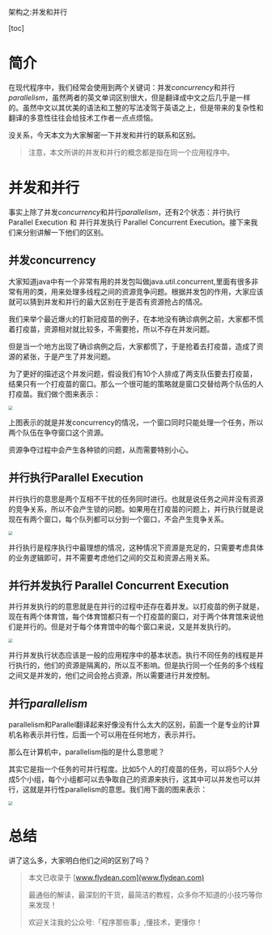 架构之:并发和并行

[toc]

# 简介

在现代程序中，我们经常会使用到两个关键词：并发*concurrency*和并行*parallelism*，虽然两者的英文单词区别很大，但是翻译成中文之后几乎是一样的。虽然中文以其优美的语法和工整的写法凌驾于英语之上，但是带来的复杂性和翻译的多意性往往会给技术工作者一点点烦恼。

没关系，今天本文为大家解密一下并发和并行的联系和区别。

> 注意，本文所讲的并发和并行的概念都是指在同一个应用程序中。

# 并发和并行

事实上除了并发*concurrency*和并行*parallelism*，还有2个状态：并行执行Parallel Execution 和 并行并发执行 Parallel Concurrent Execution。接下来我们来分别讲解一下他们的区别。

## 并发concurrency

大家知道java中有一个非常有用的并发包叫做java.util.concurrent,里面有很多非常有用的类，用来处理多线程之间的资源竞争问题。根据并发包的作用，大家应该就可以猜到并发和并行的最大区别在于是否有资源抢占的情况。

我们来举个最近爆火的打新冠疫苗的例子，在本地没有确诊病例之前，大家都不慌着打疫苗，资源相对就比较多，不需要抢，所以不存在并发问题。

但是当一个地方出现了确诊病例之后，大家都慌了，于是抢着去打疫苗，造成了资源的紧张，于是产生了并发问题。

为了更好的描述这个并发问题，假设我们有10个人排成了两支队伍要去打疫苗，结果只有一个打疫苗的窗口。那么一个很可能的策略就是窗口交替给两个队伍的人打疫苗。我们做个图来表示：

<img src="https://img-blog.csdnimg.cn/20210527195139795.png" style="zoom:50%;" />

上图表示的就是并发concurrency的情况，一个窗口同时只能处理一个任务，所以两个队伍在争夺窗口这个资源。

资源争夺过程中会产生各种锁的问题，从而需要特别小心。

## 并行执行Parallel Execution

并行执行的意思是两个互相不干扰的任务同时进行。也就是说任务之间并没有资源的竞争关系，所以不会产生锁的问题。如果用在打疫苗的问题上，并行执行就是说现在有两个窗口，每个队列都可以分到一个窗口，不会产生竞争关系。

<img src="https://img-blog.csdnimg.cn/20210527200221921.png" style="zoom:50%;" />

并行执行是程序执行中最理想的情况，这种情况下资源是充足的，只需要考虑具体的业务逻辑即可，并不需要考虑他们之间的交互和资源占用关系。

## 并行并发执行 Parallel Concurrent Execution

并行并发执行的的意思就是在并行的过程中还存在着并发。以打疫苗的例子就是，现在有两个体育馆，每个体育馆都只有一个打疫苗的窗口，对于两个体育馆来说他们是并行的。但是对于每个体育馆中的每个窗口来说，又是并发执行的。

<img src="https://img-blog.csdnimg.cn/20210527200758968.png" style="zoom:50%;" />

并行并发执行状态应该是一般的应用程序中的基本状态。执行不同任务的线程是并行执行的，他们的资源是隔离的，所以互不影响。但是执行同一个任务的多个线程之间又是并发的，他们之间会抢占资源，所以需要进行并发控制。

## 并行*parallelism*

parallelism和Parallel翻译起来好像没有什么太大的区别，前面一个是专业的计算机名称表示并行性，后面一个可以用在任何地方，表示并行。

那么在计算机中，parallelism指的是什么意思呢？

其实它是指一个任务的可并行程度。比如5个人的打疫苗的任务，可以将5个人分成5个小组，每个小组都可以去争取自己的资源来执行，这其中可以并发也可以并行，这就是并行性parallelism的意思。我们用下面的图来表示：

<img src="https://img-blog.csdnimg.cn/20210527202048311.png" style="zoom:50%;" />

# 总结

讲了这么多，大家明白他们之间的区别了吗？


> 本文已收录于 [www.flydean.com](www.flydean.com)
>
> 最通俗的解读，最深刻的干货，最简洁的教程，众多你不知道的小技巧等你来发现！
> 
> 欢迎关注我的公众号:「程序那些事」,懂技术，更懂你！
